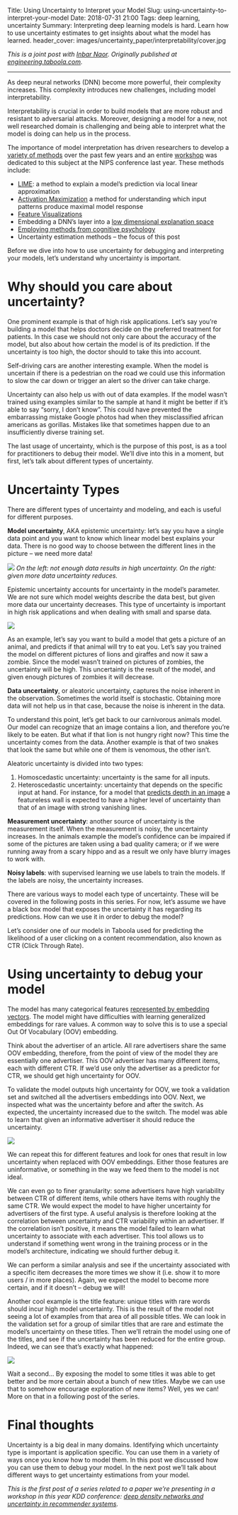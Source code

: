 Title: Using Uncertainty to Interpret your Model
Slug: using-uncertainty-to-interpret-your-model
Date: 2018-07-31 21:00
Tags: deep learning, uncertainty
Summary: Interpreting deep learning models is hard. Learn how to use uncertainty estimates to get insights about what the model has learned.
header_cover: images/uncertainty_paper/interpretability/cover.jpg

*This is a joint post with [Inbar Naor](https://medium.com/@inbarnaor). Originally published at [engineering.taboola.com](https://engineering.taboola.com/using-uncertainty-interpret-model).*

---

As deep neural networks (DNN) become more powerful, their complexity increases. This complexity introduces new challenges, including model interpretability.

Interpretability is crucial in order to build models that are more robust and resistant to adversarial attacks. Moreover, designing a model for a new, not well researched domain is challenging and being able to interpret what the model is doing can help us in the process.

The importance of model interpretation has driven researchers to develop a [variety of methods](https://arxiv.org/pdf/1706.07979.pdf) over the past few years and an entire [workshop](http://www.interpretable-ml.org/nips2017workshop) was dedicated to this subject at the NIPS conference last year. These methods include:

*   [LIME](https://arxiv.org/abs/1602.04938): a method to explain a model’s prediction via local linear approximation
*   [Activation Maximization](https://pdfs.semanticscholar.org/65d9/94fb778a8d9e0f632659fb33a082949a50d3.pdf) a method for understanding which input patterns produce maximal model response
*   [Feature Visualizations](https://distill.pub/2017/feature-visualization)
*   Embedding a DNN’s layer into a [low dimensional explanation space](http://www.interpretable-ml.org/nips2017workshop/papers/04.pdf)
*   [Employing methods from cognitive psychology](https://deepmind.com/blog/cognitive-psychology/)
*   Uncertainty estimation methods – the focus of this post

Before we dive into how to use uncertainty for debugging and interpreting your models, let’s understand why uncertainty is important.

# Why should you care about uncertainty?

One prominent example is that of high risk applications. Let’s say you’re building a model that helps doctors decide on the preferred treatment for patients. In this case we should not only care about the accuracy of the model, but also about how certain the model is of its prediction. If the uncertainty is too high, the doctor should to take this into account.

Self-driving cars are another interesting example. When the model is uncertain if there is a pedestrian on the road we could use this information to slow the car down or trigger an alert so the driver can take charge.

Uncertainty can also help us with out of data examples. If the model wasn’t trained using examples similar to the sample at hand it might be better if it’s able to say “sorry, I don’t know”. This could have prevented the embarrassing mistake Google photos had when they misclassified african americans as gorillas. Mistakes like that sometimes happen due to an insufficiently diverse training set.

The last usage of uncertainty, which is the purpose of this post, is as a tool for practitioners to debug their model. We’ll dive into this in a moment, but first, let’s talk about different types of uncertainty.

# Uncertainty Types

There are different types of uncertainty and modeling, and each is useful for different purposes.

**Model uncertainty**, AKA epistemic uncertainty: let’s say you have a single data point and you want to know which linear model best explains your data. There is no good way to choose between the different lines in the picture – we need more data!

![](images/uncertainty_paper/interpretability/model_uncertainty.png)
*On the left: not enough data results in high uncertainty. On the right: given more data uncertainty reduces.*

Epistemic uncertainty accounts for uncertainty in the model’s parameter. We are not sure which model weights describe the data best, but given more data our uncertainty decreases. This type of uncertainty is important in high risk applications and when dealing with small and sparse data.

![](images/uncertainty_paper/interpretability/animals.png)

As an example, let’s say you want to build a model that gets a picture of an animal, and predicts if that animal will try to eat you. Let’s say you trained the model on different pictures of lions and giraffes and now it saw a zombie. Since the model wasn’t trained on pictures of zombies, the uncertainty will be high. This uncertainty is the result of the model, and given enough pictures of zombies it will decrease.

**Data uncertainty**, or aleatoric uncertainty, captures the noise inherent in the observation. Sometimes the world itself is stochastic. Obtaining more data will not help us in that case, because the noise is inherent in the data.

To understand this point, let’s get back to our carnivorous animals model. Our model can recognize that an image contains a lion, and therefore you’re likely to be eaten. But what if that lion is not hungry right now? This time the uncertainty comes from the data. Another example is that of two snakes that look the same but while one of them is venomous, the other isn’t.

Aleatoric uncertainty is divided into two types:

1.  Homoscedastic uncertainty: uncertainty is the same for all inputs.
2.  Heteroscedastic uncertainty: uncertainty that depends on the specific input at hand. For instance, for a model that [predicts depth in an image](https://arxiv.org/abs/1703.04977) a featureless wall is expected to have a higher level of uncertainty than that of an image with strong vanishing lines.

**Measurement uncertainty**: another source of uncertainty is the measurement itself. When the measurement is noisy, the uncertainty increases. In the animals example the model’s confidence can be impaired if some of the pictures are taken using a bad quality camera; or if we were running away from a scary hippo and as a result we only have blurry images to work with.

**Noisy labels**: with supervised learning we use labels to train the models. If the labels are noisy, the uncertainty increases.

There are various ways to model each type of uncertainty. These will be covered in the following posts in this series. For now, let’s assume we have a black box model that exposes the uncertainty it has regarding its predictions. How can we use it in order to debug the model?

Let’s consider one of our models in Taboola used for predicting the likelihood of a user clicking on a content recommendation, also known as CTR (Click Through Rate).

# Using uncertainty to debug your model

The model has many categorical features [represented by embedding vectors](https://engineering.taboola.com/using-word2vec-better-embeddings-categorical-features/). The model might have difficulties with learning generalized embeddings for rare values. A common way to solve this is to use a special Out Of Vocabulary (OOV) embedding.

Think about the advertiser of an article. All rare advertisers share the same OOV embedding, therefore, from the point of view of the model they are essentially one advertiser. This OOV advertiser has many different items, each with different CTR. If we’d use only the advertiser as a predictor for CTR, we should get high uncertainty for OOV.

To validate the model outputs high uncertainty for OOV, we took a validation set and switched all the advertisers embeddings into OOV. Next, we inspected what was the uncertainty before and after the switch. As expected, the uncertainty increased due to the switch. The model was able to learn that given an informative advertiser it should reduce the uncertainty.

![](images/uncertainty_paper/interpretability/oov_uncertainty.png)

We can repeat this for different features and look for ones that result in low uncertainty when replaced with OOV embeddings. Either those features are uninformative, or something in the way we feed them to the model is not ideal.

We can even go to finer granularity: some advertisers have high variability between CTR of different items, while others have items with roughly the same CTR. We would expect the model to have higher uncertainty for advertisers of the first type. A useful analysis is therefore looking at the correlation between uncertainty and CTR variability within an advertiser. If the correlation isn’t positive, it means the model failed to learn what uncertainty to associate with each advertiser. This tool allows us to understand if something went wrong in the training process or in the model’s architecture, indicating we should further debug it.

We can perform a similar analysis and see if the uncertainty associated with a specific item decreases the more times we show it (i.e. show it to more users / in more places). Again, we expect the model to become more certain, and if it doesn’t – debug we will!

Another cool example is the title feature: unique titles with rare words should incur high model uncertainty. This is the result of the model not seeing a lot of examples from that area of all possible titles. We can look in the validation set for a group of similar titles that are rare and estimate the model’s uncertainty on these titles. Then we’ll retrain the model using one of the titles, and see if the uncertainty has been reduced for the entire group. Indeed, we can see that’s exactly what happened:

![](images/uncertainty_paper/interpretability/title_uncertainty.jpg)

Wait a second... By exposing the model to some titles it was able to get better and be more certain about a bunch of new titles. Maybe we can use that to somehow encourage exploration of new items? Well, yes we can! More on that in a following post of the series.

# Final thoughts

Uncertainty is a big deal in many domains. Identifying which uncertainty type is important is application specific. You can use them in a variety of ways once you know how to model them. In this post we discussed how you can use them to debug your model. In the next post we’ll talk about different ways to get uncertainty estimations from your model.

*This is the first post of a series related to a paper we’re presenting in a workshop in this year KDD conference: [deep density networks and uncertainty in recommender systems](https://arxiv.org/abs/1711.02487).*
